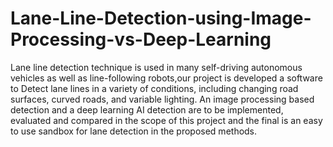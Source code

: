 # Lane-Line-Detection-using-Image-Processing-vs-Deep-Learning
Lane line detection technique is used in many self-driving autonomous vehicles as well as line-following robots,our project is developed a software to Detect lane lines in a variety of conditions, including changing road surfaces, curved roads, and variable lighting. An image processing  based detection and a deep learning AI detection are to be implemented, evaluated and compared in the scope of this project and the final is an easy to use sandbox for lane detection in the proposed methods.
